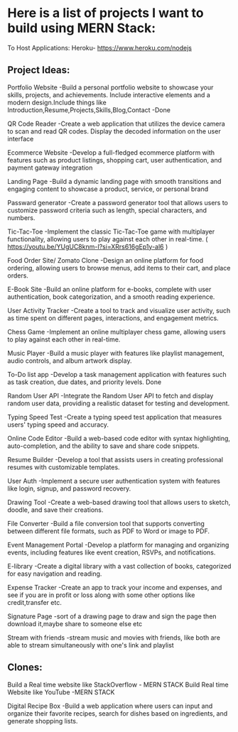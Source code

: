 # Here is a list of projects I want to build using MERN Stack:

To Host Applications:
Heroku- https://www.heroku.com/nodejs

## Project Ideas:

Portfolio Website
-Build a personal portfolio website to showcase your skills, projects, and achievements. Include interactive elements and a modern design.Include things like Introduction,Resume,Projects,Skills,Blog,Contact
-Done

QR Code Reader
-Create a web application that utilizes the device camera to scan and read QR codes. Display the decoded information on the user interface

Ecommerce Website
-Develop a full-fledged ecommerce platform with features such as product listings, shopping cart, user authentication, and payment gateway integration

Landing Page
-Build a dynamic landing page with smooth transitions and engaging content to showcase a product, service, or personal brand

Passward generator
-Create a password generator tool that allows users to customize password criteria such as length, special characters, and numbers.

Tic-Tac-Toe
-Implement the classic Tic-Tac-Toe game with multiplayer functionality, allowing users to play against each other in real-time.
( https://youtu.be/YUgUC8knm-I?si=XRrs616gEp1y-al6 )

Food Order Site/ Zomato Clone
-Design an online platform for food ordering, allowing users to browse menus, add items to their cart, and place orders.

E-Book Site
-Build an online platform for e-books, complete with user authentication, book categorization, and a smooth reading experience.

User Activity Tracker
-Create a tool to track and visualize user activity, such as time spent on different pages, interactions, and engagement metrics.

Chess Game
-Implement an online multiplayer chess game, allowing users to play against each other in real-time.

Music Player
-Build a music player with features like playlist management, audio controls, and album artwork display.

To-Do list app
-Develop a task management application with features such as task creation, due dates, and priority levels.
Done

Random User API
-Integrate the Random User API to fetch and display random user data, providing a realistic dataset for testing and development.

Typing Speed Test
-Create a typing speed test application that measures users' typing speed and accuracy.

Online Code Editor
-Build a web-based code editor with syntax highlighting, auto-completion, and the ability to save and share code snippets.

Resume Builder
-Develop a tool that assists users in creating professional resumes with customizable templates.

User Auth
-Implement a secure user authentication system with features like login, signup, and password recovery.

Drawing Tool
-Create a web-based drawing tool that allows users to sketch, doodle, and save their creations.

File Converter
-Build a file conversion tool that supports converting between different file formats, such as PDF to Word or image to PDF.

Event Management Portal
-Develop a platform for managing and organizing events, including features like event creation, RSVPs, and notifications.

E-library
-Create a digital library with a vast collection of books, categorized for easy navigation and reading.

Expense Tracker
-Create an app to track your income and expenses, and see if you are in profit or loss along with some other options like credit,transfer etc.

Signature Page
-sort of a drawing page to draw and sign the page then download it,maybe share to someone else etc

Stream with friends
-stream music and movies with friends, like both are able to stream simultaneously with one's link and playlist

## Clones:

Build a Real time website like StackOverflow - MERN STACK
Build Real time Website like YouTube -MERN STACK

Digital Recipe Box
-Build a web application where users can input and organize their favorite recipes, search for dishes based on ingredients, and generate shopping lists.
